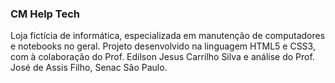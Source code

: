 ### CM Help Tech

Loja fictícia de informática, especializada em manutenção de computadores e notebooks no geral.
Projeto desenvolvido na linguagem HTML5 e CSS3, com à colaboração do Prof. Edilson Jesus Carrilho
Silva e análise do Prof. José de Assis Filho, Senac São Paulo.
